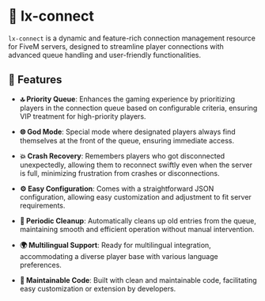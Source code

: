 # 🌟 lx-connect

`lx-connect` is a dynamic and feature-rich connection management resource for FiveM servers, designed to streamline player connections with advanced queue handling and user-friendly functionalities.

## 🚀 Features

- **🔝 Priority Queue**: Enhances the gaming experience by prioritizing players in the connection queue based on configurable criteria, ensuring VIP treatment for high-priority players.

- **🌐 God Mode**: Special mode where designated players always find themselves at the front of the queue, ensuring immediate access.

- **💥 Crash Recovery**: Remembers players who got disconnected unexpectedly, allowing them to reconnect swiftly even when the server is full, minimizing frustration from crashes or disconnections.

- **⚙️ Easy Configuration**: Comes with a straightforward JSON configuration, allowing easy customization and adjustment to fit server requirements.

- **🧹 Periodic Cleanup**: Automatically cleans up old entries from the queue, maintaining smooth and efficient operation without manual intervention.

- **🌍 Multilingual Support**: Ready for multilingual integration, accommodating a diverse player base with various language preferences.

- **🔧 Maintainable Code**: Built with clean and maintainable code, facilitating easy customization or extension by developers.
